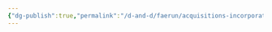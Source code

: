 ```yaml
---
{"dg-publish":true,"permalink":"/d-and-d/faerun/acquisitions-incorporated/lore-reference/p-cs/seven/"}
---
```



